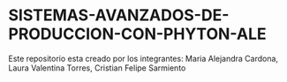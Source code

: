# SISTEMAS-AVANZADOS-DE-PRODUCCION-CON-PHYTON-ALE
Este repositorio esta creado por los integrantes: Maria Alejandra Cardona, Laura Valentina Torres, Cristian Felipe Sarmiento 
